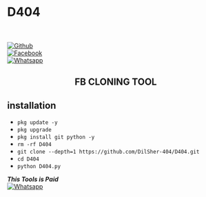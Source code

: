 # D404
<b></b> </br> <br>[![Github](https://img.shields.io/badge/Github-DilSher-dimgray?style=flat-square&logo=github)](https://github.com/DilSher-404)<br> [![Facebook](https://img.shields.io/badge/Facebook-DilSher-blue?style=flat-square&logo=facebook)](https://www.facebook.com/dilsher.404)<br> [![Whatsapp](https://img.shields.io/badge/Whatsapp-DilSher-deepgreen?style=flat-square&logo=whatsapp)](https://wa.me/+923259678489)


<h2 align="center">  FB CLONING TOOL </h2>


## <b>installation</b>

- `pkg update -y`
- `pkg upgrade`
- `pkg install git python -y`
- `rm -rf D404`
- `git clone --depth=1 https://github.com/DilSher-404/D404.git`
- `cd D404`
- `python D404.py`



 ___This Tools is Paid___</br>
 [![Whatsapp](https://img.shields.io/badge/Whatsapp-DilSher-deepgreen?style=flat-square&logo=whatsapp)](https://wa.me/+923259678489)
